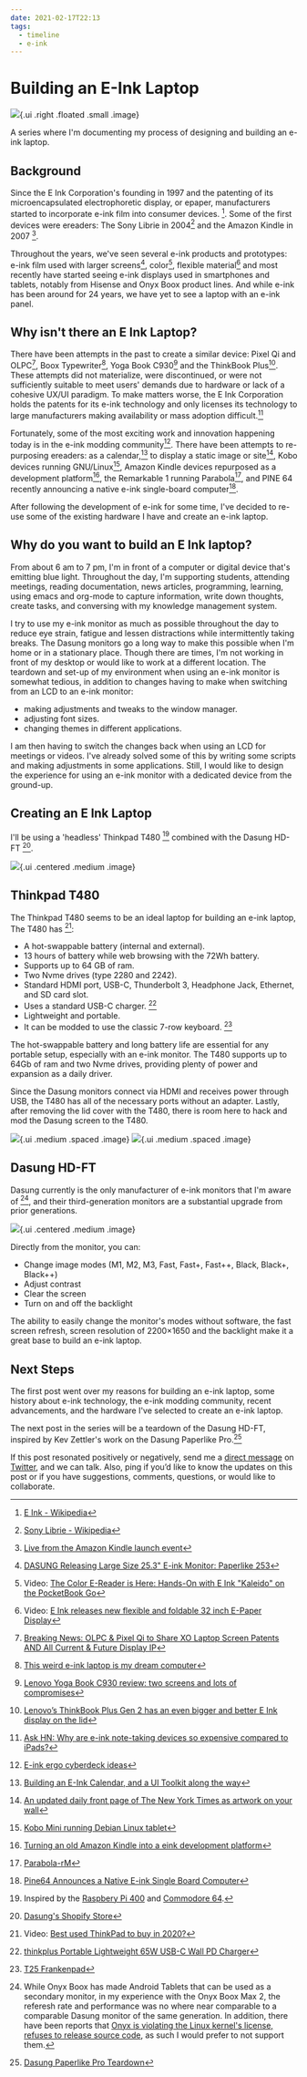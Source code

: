 ```yaml
---
date: 2021-02-17T22:13
tags:
  - timeline
  - e-ink
---
```

# Building an E-Ink Laptop

![](static/building-an-e-ink-laptop/eink-t480.jpg){.ui .right .floated .small .image}

A series where I'm documenting my process of designing and building an e-ink laptop.


## Background
Since the E Ink Corporation's founding in 1997 and the patenting of its microencapsulated electrophoretic display, or epaper, manufacturers started to incorporate e-ink film into consumer devices. [^e-ink-founding]. Some of the first devices were ereaders: The Sony Librie in 2004[^sony] and the Amazon Kindle in 2007 [^kindle].

Throughout the years, we've seen several e-ink products and prototypes: e-ink film used with larger screens[^dasung25], color[^kaleido], flexible material[^flexible] and most recently have started seeing e-ink displays used in smartphones and tablets, notably from Hisense and Onyx Boox product lines. And while e-ink has been around for 24 years, we have yet to see a laptop with an e-ink panel.


## Why isn't there an E Ink Laptop?
There have been attempts in the past to create a similar device: Pixel Qi and OLPC[^pixelqi], Boox Typewriter[^boox typewriter], Yoga Book C930[^C930] and the ThinkBook Plus[^thinkbook-plus]. These attempts did not materialize, were discontinued, or were not sufficiently suitable to meet users' demands due to hardware or lack of a cohesive UX/UI paradigm. To make matters worse, the E Ink Corporation holds the patents for its e-ink technology and only licenses its technology to large manufacturers making availability or mass adoption difficult.[^patent]

Fortunately, some of the most exciting work and innovation happening today is in the e-ink modding community[^e-ink-mechanical]. There have been attempts to re-purposing ereaders: as a calendar,[^cal] to display a static image or site[^nyt], Kobo devices running GNU/Linux[^kobo], Amazon Kindle devices repurposed as a development platform[^kindledev], the Remarkable 1 running Parabola[^rm1], and PINE 64 recently announcing a native e-ink single-board computer[^pine64].

After following the development of e-ink for some time, I've decided to re-use some of the existing hardware I have and create an e-ink laptop.



## Why do you want to build an E Ink laptop?
From about 6 am to 7 pm, I'm in front of a computer or digital device that's emitting blue light. Throughout the day, I'm supporting students, attending meetings, reading documentation, news articles, programming, learning, using emacs and org-mode to capture information, write down thoughts, create tasks, and conversing with my knowledge management system.

I try to use my e-ink monitor as much as possible throughout the day to reduce eye strain, fatigue and lessen distractions while intermittently taking breaks. The Dasung monitors go a long way to make this possible when I'm home or in a stationary place. Though there are times, I'm not working in front of my desktop or would like to work at a different location. The teardown and set-up of my environment when using an e-ink monitor is somewhat tedious, in addition to changes having to make when switching from an LCD to an e-ink monitor:

- making adjustments and tweaks to the window manager.
- adjusting font sizes.
- changing themes in different applications.

I am then having to switch the changes back when using an LCD for meetings or videos. I've already solved some of this by writing some scripts and making adjustments in some applications. Still, I would like to design the experience for using an e-ink monitor with a dedicated device from the ground-up.


## Creating an E Ink Laptop

I'll be using a 'headless' Thinkpad T480 [^pi] combined with the Dasung HD-FT [^dasung].

![](static/building-an-e-ink-laptop/eink-t480.jpg){.ui .centered .medium .image}

## Thinkpad T480

The Thinkpad T480 seems to be an ideal laptop for building an e-ink laptop, The T480 has [^t480]:
- A hot-swappable battery (internal and external).
- 13 hours of battery while web browsing with the 72Wh battery.
- Supports up to 64 GB of ram.
- Two Nvme drives (type 2280 and 2242).
- Standard HDMI port, USB-C, Thunderbolt 3, Headphone Jack, Ethernet, and SD card slot.
- Uses a standard USB-C charger. [^thinkplus]
- Lightweight and portable.
- It can be modded to use the classic 7-row keyboard. [^xytech]

The hot-swappable battery and long battery life are essential for any portable setup, especially with an e-ink monitor. The T480 supports up to 64Gb of ram and two Nvme drives, providing plenty of power and expansion as a daily driver.

Since the Dasung monitors connect via HDMI and receives power through USB, the T480 has all of the necessary ports without an adapter. Lastly, after removing the lid cover with the T480, there is room here to hack and mod the Dasung screen to the T480.

![](static/building-an-e-ink-laptop/t480-mobo.jpg){.ui .medium .spaced .image}
![](static/building-an-e-ink-laptop/t480-no-lcd.jpg){.ui .medium .spaced .image}


## Dasung HD-FT

Dasung currently is the only manufacturer of e-ink monitors that I'm aware of [^gpl], and their third-generation monitors are a substantial upgrade from prior generations.

![](static/building-an-e-ink-laptop/dasung-monitor.jpg){.ui .centered .medium .image}

Directly from the monitor, you can:
- Change image modes (M1, M2, M3, Fast, Fast+, Fast++, Black, Black+, Black++)
- Adjust contrast
- Clear the screen
- Turn on and off the backlight

The ability to easily change the monitor's modes without software, the fast screen refresh, screen resolution of 2200×1650 and the backlight make it a great base to build an e-ink laptop.


## Next Steps
The first post went over my reasons for building an e-ink laptop, some history about e-ink technology, the e-ink modding community, recent advancements, and the hardware I've selected to create an e-ink laptop.

The next post in the series will be a teardown of the Dasung HD-FT, inspired by Kev Zettler's work on the Dasung Paperlike Pro.[^zettler]

If this post resonated positively or negatively, send me a [direct message](https://twitter.com/messages/compose?recipient_id=4648173315) on [Twitter](https://twitter.com/alexsotodev), and we can talk. Also, ping if you’d like to know the updates on this post or if you have suggestions, comments, questions, or would like to collaborate.

<section id="socialMediaLinks"></section>

<div id="commento"></div>
<script defer
  src="https://cdn.commento.io/js/commento.js">
</script>


[^e-ink-founding]: [E Ink - Wikipedia](https://en.wikipedia.org/wiki/E_Ink)

[^pine64]: [Pine64 Announces a Native E-ink Single Board Computer](https://www.makeuseof.com/quartz64-e-ink-sbc/)

[^thinkbook-plus]: [Lenovo’s ThinkBook Plus Gen 2 has an even bigger and better E Ink display on the lid](https://www.theverge.com/2021/1/12/22226031/lenovo-thinkbook-plus-gen-2-e-ink-lid-display-ces-2021)

[^pi]: Inspired by the [Raspbery Pi 400](https://www.raspberrypi.org/products/raspberry-pi-400/) and [Commodore 64](https://en.wikipedia.org/wiki/Commodore_64).

[^dasung]: [Dasung's Shopify Store](https://dasung-tech.myshopify.com/products/dasung-e-ink-paperlike-hd-front-light-and-touch-13-3-monitor?variant=34835004850333)

[^T480]: Video: [Best used ThinkPad to buy in 2020?](https://www.youtube.com/watch?v=621WJlMJq98)

[^thinkplus]:[thinkplus Portable Lightweight 65W USB-C Wall PD Charger](https://www.amazon.com/dp/B07RGTHQNW/)

[^xytech]: [T25 Frankenpad](https://www.xyte.ch/thinkpads/t25-frankenpad/)

[^pixelqi]: [Breaking News: OLPC & Pixel Qi to Share XO Laptop Screen Patents AND All Current & Future Display IP](http://www.olpcnews.com/hardware/screen/breaking_news_olpc_pixel_qi_to.html)

[^sony]: [Sony Librie - Wikipedia](https://en.wikipedia.org/wiki/Sony_Reader)
[^kindle]: [Live from the Amazon Kindle launch event](https://www.engadget.com/2007-11-19-live-from-the-amazon-kindle-launch-event.html)

[^boox typewriter]: [This weird e-ink laptop is my dream computer](https://www.theverge.com/circuitbreaker/2017/4/11/15264394/boox-typewriter-e-ink-laptop-is-my-dream-computer)

[^C930]: [Lenovo Yoga Book C930 review: two screens and lots of compromises](https://www.theverge.com/2018/10/25/18019840/lenovo-yoga-book-c930-review-e-ink-tablet-laptop-windows)

[^patent]: [Ask HN: Why are e-ink note-taking devices so expensive compared to iPads?](https://news.ycombinator.com/item?id=26143407)

[^flexible]: Video: [E Ink releases new flexible and foldable 32 inch E-Paper Display](https://www.youtube.com/watch?v=j5Jf_3xqpF8)

[^kaleido]: Video: [The Color E-Reader is Here: Hands-On with E Ink "Kaleido" on the PocketBook Go](https://www.youtube.com/watch?v=OlnzrxaZViU)

[^dasung25]: [DASUNG Releasing Large Size 25.3" E-ink Monitor: Paperlike 253](https://www.youtube.com/watch?v=RRvlJ2HjH30)

[^e-ink-mechanical]: [E-ink ergo cyberdeck ideas](https://www.reddit.com/r/eink/comments/lo5hkk/eink_ergo_cyberdeck_ideas/)

[^cal]: [Building an E-Ink Calendar, and a UI Toolkit along the way](https://rahulrav.com/blog/e_ink_dashboard.html)

[^nyt]: [An updated daily front page of The New York Times as artwork on your wall](https://alexanderklopping.medium.com/an-updated-daily-front-page-of-the-new-york-times-as-artwork-on-your-wall-3b28c3261478)

[^kobo]: [Kobo Mini running Debian Linux tablet](https://www.youtube.com/watch?v=8rkoHcJGo18)

[^kindledev]: [Turning an old Amazon Kindle into a eink development platform](https://blog.lidskialf.net/2021/02/08/turning-an-old-kindle-into-a-eink-development-platform/)

[^rm1]: [Parabola-rM](http://www.davisr.me/projects/parabola-rm/)

[^zettler]: [Dasung Paperlike Pro Teardown](https://kevzettler.com/2018/02/11/dasung-paperlike-pro-teardown/)

[^gpl]: While Onyx Boox has made Android Tablets that can be used as a secondary monitor, in my experience with the Onyx Boox Max 2, the referesh rate and performance was no where near comparable to a comparable Dasung monitor of the same generation. In addition, there have been reports that [Onyx is violating the Linux kernel's license, refuses to release source code](https://news.ycombinator.com/item?id=23735962), as such I would prefer to not support them.
